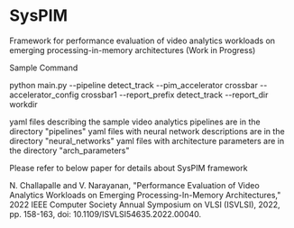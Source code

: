 # SysPIM
Framework for performance evaluation of video analytics workloads on emerging processing-in-memory architectures (Work in Progress)

Sample Command

python main.py --pipeline detect_track --pim_accelerator crossbar --accelerator_config crossbar1 --report_prefix detect_track --report_dir workdir


yaml files describing the sample video analytics pipelines are in the directory "pipelines"
yaml files with neural network descriptions are in the directory "neural_networks"
yaml files with architecture parameters are in the directory "arch_parameters"

Please refer to below paper for details about SysPIM framework

N. Challapalle and V. Narayanan, "Performance Evaluation of Video Analytics Workloads on Emerging Processing-In-Memory Architectures," 2022 IEEE Computer Society Annual Symposium on VLSI (ISVLSI), 2022, pp. 158-163, doi: 10.1109/ISVLSI54635.2022.00040.
